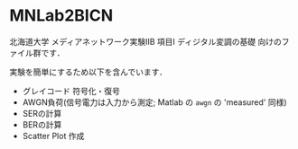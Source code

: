MNLab2BICN
==========

北海道大学 メディアネットワーク実験IIB 項目I ディジタル変調の基礎
向けのファイル群です．

実験を簡単にするため以下を含んでいます．

-   グレイコード 符号化・復号
-   AWGN負荷(信号電力は入力から測定; Matlab の `awgn` の 'measured' 同様)
-   SERの計算
-   BERの計算
-   Scatter Plot 作成
